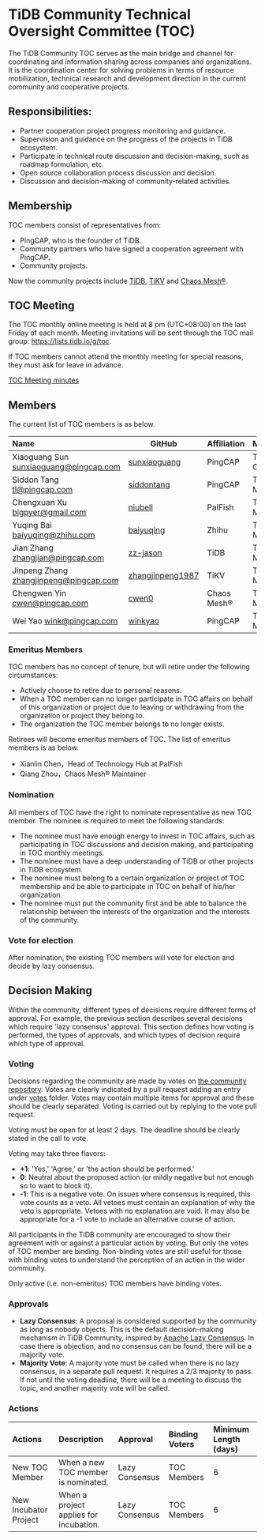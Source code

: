 # TiDB Community Technical Oversight Committee (TOC)

The TiDB Community TOC serves as the main bridge and channel for coordinating and information sharing across companies and organizations. It is the coordination center for solving problems in terms of resource mobilization, technical research and development direction in the current community and cooperative projects.

## Responsibilities:

- Partner cooperation project progress monitoring and guidance.
- Supervision and guidance on the progress of the projects in TiDB ecosystem.
- Participate in technical route discussion and decision-making, such as roadmap formulation, etc.
- Open source collaboration process discussion and decision.
- Discussion and decision-making of community-related activities.

## Membership

TOC members consist of representatives from:

- PingCAP, who is the founder of TiDB.
- Community partners who have signed a cooperation agreement with PingCAP.
- Community projects.

Now the community projects include [TiDB](https://github.com/pingcap/tidb), [TiKV](https://github.com/tikv/tikv) and [Chaos Mesh®](https://github.com/chaos-mesh/chaos-mesh).

## TOC Meeting

The TOC monthly online meeting is held at 8 pm (UTC+08:00) on the last Friday of each month. Meeting invitations will be sent through the TOC mail group: https://lists.tidb.io/g/toc. 

If TOC members cannot attend the monthly meeting for special reasons, they must ask for leave in advance.

[TOC Meeting minutes](https://docs.google.com/document/d/1m9Uk-JkqO_KaSZaLjL47hW1L_2Bp-yW1StCuGQzOFTk/edit)

## Members

The current list of TOC members is as below.

| Name                                   | GitHub                                                  | Affiliation | Membership   |
| :------------------------------------- | ------------------------------------------------------- | ----------- | :----------- |
| Xiaoguang Sun sunxiaoguang@pingcap.com | [sunxiaoguang](https://github.com/sunxiaoguang)         | PingCAP     | TOC Chairman |
| Siddon Tang tl@pingcap.com             | [siddontang](https://github.com/siddontang)             | PingCAP     | TOC Member   |
| Chengxuan Xu bigpyer@gmail.com         | [niubell](https://github.com/niubell)                   | PalFish     | TOC Member   |
| Yuqing Bai baiyuqing@zhihu.com         | [baiyuqing](https://github.com/baiyuqing)               | Zhihu       | TOC Member   |
| Jian Zhang zhangjian@pingcap.com       | [zz-jason](https://github.com/zz-jason)                 | TiDB        | TOC Member   |
| Jinpeng Zhang zhangjinpeng@pingcap.com | [zhangjinpeng1987](https://github.com/zhangjinpeng1987) | TiKV        | TOC Member   |
| Chengwen Yin cwen@pingcap.com          | [cwen0](https://github.com/cwen0)                       | Chaos Mesh® | TOC Member   |
| Wei Yao wink@pingcap.com               | [winkyao](https://github.com/winkyao)                   | PingCAP     | TOC Member   |

### Emeritus Members

TOC members has no concept of tenure, but will retire under the following circumstances:

- Actively choose to retire due to personal reasons.
- When a TOC member can no longer participate in TOC affairs on behalf of this organization or project due to leaving or withdrawing from the organization or project they belong to.
- The organization the TOC member belongs to no longer exists.

Retirees will become emeritus members of TOC. The list of emeritus members is as below.

- Xianlin Chen，Head of Technology Hub at PalFish
- Qiang Zhou，Chaos Mesh® Maintainer

### Nomination

All members of TOC have the right to nominate representative as new TOC member. The nominee is required to meet the following standards:

- The nominee must have enough energy to invest in TOC affairs, such as participating in TOC discussions and decision making, and participating in TOC monthly meetings.
- The nominee must have a deep understanding of TiDB or other projects in TiDB ecosystem.
- The nominee must belong to a certain organization or project of TOC membership and be able to participate in TOC on behalf of his/her organization.
- The nominee must put the community first and be able to balance the relationship between the interests of the organization and the interests of the community.

### Vote for election

After nomination, the existing TOC members will vote for election and decide by lazy consensus.

## Decision Making

Within the community, different types of decisions require different forms of approval. For example, the previous section describes several decisions which require 'lazy consensus' approval. This section defines how voting is performed, the types of approvals, and which types of decision require which type of approval.

### Voting

Decisions regarding the community are made by votes on [the community repository](https://github.com/pingcap/community). Votes are clearly indicated by a pull request adding an entry under [votes](/votes/README.md) folder. Votes may contain multiple items for approval and these should be clearly separated. Voting is carried out by replying to the vote pull request.

Voting must be open for at least 2 days. The deadline should be clearly stated in the call to vote.

Voting may take three flavors:

* **+1**: 'Yes,' 'Agree,' or 'the action should be performed.'
* **0**: Neutral about the proposed action (or mildly negative but not enough so to want to block it).
* **-1**: This is a negative vote. On issues where consensus is required, this vote counts as a veto. All vetoes must contain an explanation of why the veto is appropriate. Vetoes with no explanation are void. It may also be appropriate for a -1 vote to include an alternative course of action.

All participants in the TiDB community are encouraged to show their agreement with or against a particular action by voting. But only the votes of TOC member are binding. Non-binding votes are still useful for those with binding votes to understand the perception of an action in the wider community.

Only active (i.e. non-emeritus) TOC members have binding votes.

### Approvals

* **Lazy Consensus**: A proposal is considered supported by the community as long as nobody objects. This is the default decision-making mechanism in TiDB Community, inspired by [Apache Lazy Consensus](https://www.apache.org/foundation/glossary.html#LazyConsensus). In case there is objection, and no consensus can be found, there will be a majority vote.
* **Majority Vote**: A majority vote must be called when there is no lazy consensus, in a separate pull request. It requires a 2/3 majority to pass. If not until the voting deadline, there will be a meeting to discuss the topic, and another majority vote will be called.

### Actions

| Actions               | Description                            | Approval       | Binding Voters | Minimum Length (days) |
| :-------------------- | :------------------------------------- | :------------- | :------------- | :-------------------- |
| New TOC Member        | When a new TOC member is nominated.    | Lazy Consensus | TOC Members    | 6                     |
| New Incubator Project | When a project applies for incubation. | Lazy Consensus | TOC Members    | 6                     |
